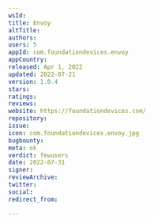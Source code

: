 ```yaml
---
wsId: 
title: Envoy
altTitle: 
authors: 
users: 5
appId: com.foundationdevices.envoy
appCountry: 
released: Apr 1, 2022
updated: 2022-07-21
version: 1.0.4
stars: 
ratings: 
reviews: 
website: https://foundationdevices.com/
repository: 
issue: 
icon: com.foundationdevices.envoy.jpg
bugbounty: 
meta: ok
verdict: fewusers
date: 2022-07-31
signer: 
reviewArchive: 
twitter: 
social: 
redirect_from: 

---
```


